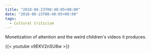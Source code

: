 ```yaml
---
title: "2018-08-23T08:40:05+00:00"
date: "2018-08-23T08:40:05+00:00"
tags:
  - Cultural Criticism
---
```


Monetization of attention and the weird children's videos it produces.

{{< youtube v9EKV2nSU8w >}}
